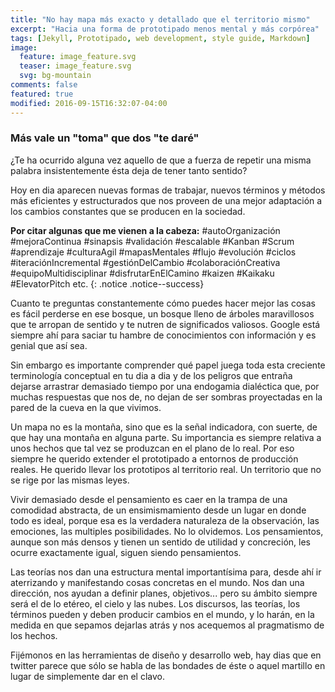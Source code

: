 ```yaml
---
title: "No hay mapa más exacto y detallado que el territorio mismo"
excerpt: "Hacia una forma de prototipado menos mental y más corpórea"
tags: [Jekyll, Prototipado, web development, style guide, Markdown]
image:
  feature: image_feature.svg
  teaser: image_feature.svg
  svg: bg-mountain
comments: false
featured: true
modified: 2016-09-15T16:32:07-04:00
---
```


### Más vale un "toma" que dos "te daré"

¿Te ha ocurrido alguna vez aquello de que a fuerza de repetir una misma palabra insistentemente ésta deja de tener tanto sentido?

Hoy en dia aparecen nuevas formas de trabajar, nuevos términos y métodos más eficientes y estructurados que nos proveen de una mejor adaptación a los cambios constantes que se producen en la sociedad.

**Por citar algunas que me vienen a la cabeza:** #autoOrganización #mejoraContinua #sinapsis #validación #escalable #Kanban #Scrum #aprendizaje #culturaAgil #mapasMentales #flujo #evolución #ciclos #iteraciónIncremental #gestiónDelCambio #colaboraciónCreativa #equipoMultidisciplinar #disfrutarEnElCamino #kaizen #Kaikaku #ElevatorPitch etc.
{: .notice .notice--success}

Cuanto te preguntas constantemente cómo puedes hacer mejor las cosas es fácil perderse en ese bosque, un bosque lleno de árboles maravillosos que te arropan de sentido y te nutren de significados valiosos. Google está siempre ahí para saciar tu hambre de conocimientos con información y es genial que así sea.

Sin embargo es importante comprender qué papel juega toda esta creciente terminología conceptual en tu dia a dia y de los peligros que entraña dejarse arrastrar demasiado tiempo por una endogamia dialéctica que, por muchas respuestas que nos de, no dejan de ser sombras proyectadas en la pared de la cueva en la que vivimos.

Un mapa no es la montaña, sino que es la señal indicadora, con suerte, de que hay una montaña en alguna parte. Su importancia es siempre relativa a unos hechos que tal vez se produzcan en el plano de lo real. Por eso siempre he querido extender el prototipado a entornos de producción reales. He querido llevar los prototipos al territorio real. Un territorio que no se rige por las mismas leyes.

Vivir demasiado desde el pensamiento es caer en la trampa de una comodidad abstracta, de un ensimismamiento desde un lugar en donde todo es ideal, porque esa es la verdadera naturaleza de la observación, las emociones, las multiples posibilidades. No lo olvidemos. Los pensamientos, aunque son más densos y tienen un sentido de utilidad y concreción, les ocurre exactamente igual, siguen siendo pensamientos.

Las teorías nos dan una estructura mental importantísima para, desde ahí ir aterrizando y manifestando cosas concretas en el mundo. Nos dan una dirección, nos ayudan a definir planes, objetivos... pero su ámbito siempre será el de lo etéreo, el cielo y las nubes. Los discursos, las teorías, los términos pueden y deben producir cambios en el mundo, y lo harán, en la medida en que sepamos dejarlas atrás y nos acequemos al pragmatismo de los hechos.

Fijémonos en las herramientas de diseño y desarrollo web, hay dias que en twitter parece que sólo se habla de las bondades de éste o aquel martillo en lugar de simplemente dar en el clavo.
